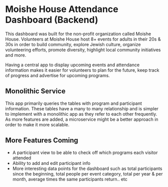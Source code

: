 # Moishe House Attendance Dashboard (Backend)

This dashboard was built for the non-profit organization called Moishe House. Volunteers at Moishe House host 8+ events for adults in their 20s & 30s in order to build community, explore Jewish culture, organize volunteering efforts, promote diversity, highlight local community initiatives and more.  

Having a central app to display upcoming events and attendance information makes it easier for volunteers to plan for the future, keep track of progress and advertise for upcoming programs. 

## Monolithic Service
This app primarily queries the tables with program and participant information. These tables have a many to many relationship and is simpler to implement with a monolithic app as they refer to each other frequently. As more features are added, a microservice might be a better approach in order to make it more scalable.

## More Features Coming
- A participant view to be able to check off which programs each visitor attended
- Ability to add and edit participant info
- More interesting data points for the dashboard such as total participants since the beginning, total people per event category, total per year & per month, average times the same participants return.. etc


